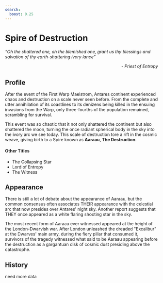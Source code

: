 ```yaml
---
search:
  boost: 0.25
---
```


# Spire of Destruction

###### *“Oh the shattered one, oh the blemished one, grant us thy blessings and salvation of thy earth-shattering ivory lance”* <br><p align="right"> - Priest of Entropy </p>

## Profile

After the event of the First Warp Maelstrom, Antares continent experienced chaos and destruction on a scale never seen before. From the complete and utter annihilation of its coastlines to its denizens being killed in the ensuing invasions from the Warp, only three-fourths of the population remained, scrambling for survival.

This event was so chaotic that it not only shattered the continent but also shattered the moon, turning the once radiant spherical body in the sky into the ivory arc we see today. This scale of destruction tore a rift in the cosmic weave, giving birth to a Spire known as **Aaraau, The Destruction**.

#### Other Titles

- The Collapsing Star
- Lord of Entropy
- The Witness

## Appearance

There is still a lot of debate about the appearance of Aaraau, but the common consensus often associates THEIR appearance with the celestial arc that now presides over Antares' night sky. Another report suggests that THEY once appeared as a white flaring shooting star in the sky.

The most recent form of Aaraau ever witnessed appeared at the height of the London-Dwarvish war. After London unleashed the dreaded "Excalibur" at the Dwarves' main army, during the fiery pillar that consumed it, survivors of the tragedy witnessed what said to be Aaraau appearing before the destruction as a gargantuan disk of cosmic dust presiding above the catastrophe.

## History

need more data